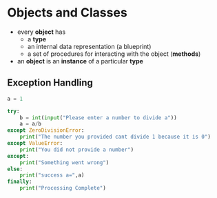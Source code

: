 # Objects and Classes

+ every **object** has
    + a **type**
    + an internal data representation (a blueprint)
    + a set of procedures for interacting with the object (**methods**)
+ an **object** is an **instance** of a particular **type**


## Exception Handling
```py
a = 1

try:
    b = int(input("Please enter a number to divide a"))
    a = a/b
except ZeroDivisionError:
    print("The number you provided cant divide 1 because it is 0")
except ValueError:
    print("You did not provide a number")
except:
    print("Something went wrong")
else:
    print("success a=",a)
finally:
    print("Processing Complete")
```